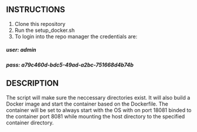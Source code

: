 ## INSTRUCTIONS
1. Clone this repository
2. Run the setup_docker.sh 
3. To login into the repo manager the credentials are:
##### user: admin
##### pass: a79c460d-bdc5-49ad-a2bc-751668d4b74b

## DESCRIPTION
The script will make sure the neccessary directories exist. It will also build a Docker image and start the container based on the Dockerfile. The container will be set to always start with the OS with on port 18081 binded to the container port 8081 while mounting the host directory to the specified container directory.


